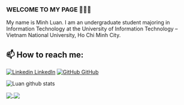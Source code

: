 ### WELCOME TO MY PAGE 👋👋👋

My name is Minh Luan. I am an undergraduate student majoring in Information Technology at the University of Information Technology – Vietnam National University, Ho Chi Minh City.<br>

## 📫 How to reach me:

[![Linkedin](https://i.stack.imgur.com/gVE0j.png) LinkedIn](https://www.linkedin.com/in/tmluan/) [![GitHub](https://i.stack.imgur.com/tskMh.png) GitHub](https://github.com/mluan204)

![Luan github stats](https://github-readme-stats-git-masterrstaa-rickstaa.vercel.app/api?username=mluan204&show_icons=true&theme=tokyonight&hide=contribs,prs,issues)

<a href="https://github.com/mluan204/FoodRush-FRONTEND">
  <!-- Change the `github-readme-stats.anuraghazra1.vercel.app` to `github-readme-stats.vercel.app`  -->
  <img align="center" src="https://github-readme-stats.anuraghazra1.vercel.app/api/pin/?username=mluan204&repo=FoodRush-FRONTEND&theme=gruvbox" />
</a>

<a href="https://github.com/mluan204/Raven">
  <!-- Change the `github-readme-stats.anuraghazra1.vercel.app` to `github-readme-stats.vercel.app`  -->
  <img align="center" src="https://github-readme-stats.anuraghazra1.vercel.app/api/pin/?username=mluan204&repo=Raven&theme=radical" />
</a>

